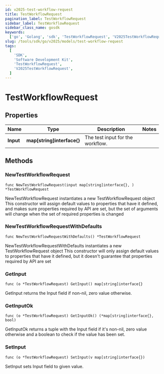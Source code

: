 ```yaml
---
id: v2025-test-workflow-request
title: TestWorkflowRequest
pagination_label: TestWorkflowRequest
sidebar_label: TestWorkflowRequest
sidebar_class_name: gosdk
keywords:
  ['go', 'Golang', 'sdk', 'TestWorkflowRequest', 'V2025TestWorkflowRequest']
slug: /tools/sdk/go/v2025/models/test-workflow-request
tags:
  [
    'SDK',
    'Software Development Kit',
    'TestWorkflowRequest',
    'V2025TestWorkflowRequest',
  ]
---
```


# TestWorkflowRequest

## Properties

| Name | Type | Description | Notes |
| --- | --- | --- | --- |
| **Input** | **map[string]interface{}** | The test input for the workflow. |

## Methods

### NewTestWorkflowRequest

`func NewTestWorkflowRequest(input map[string]interface{}, ) *TestWorkflowRequest`

NewTestWorkflowRequest instantiates a new TestWorkflowRequest object This constructor will assign default values to properties that have it defined, and makes sure properties required by API are set, but the set of arguments will change when the set of required properties is changed

### NewTestWorkflowRequestWithDefaults

`func NewTestWorkflowRequestWithDefaults() *TestWorkflowRequest`

NewTestWorkflowRequestWithDefaults instantiates a new TestWorkflowRequest object This constructor will only assign default values to properties that have it defined, but it doesn't guarantee that properties required by API are set

### GetInput

`func (o *TestWorkflowRequest) GetInput() map[string]interface{}`

GetInput returns the Input field if non-nil, zero value otherwise.

### GetInputOk

`func (o *TestWorkflowRequest) GetInputOk() (*map[string]interface{}, bool)`

GetInputOk returns a tuple with the Input field if it's non-nil, zero value otherwise and a boolean to check if the value has been set.

### SetInput

`func (o *TestWorkflowRequest) SetInput(v map[string]interface{})`

SetInput sets Input field to given value.
